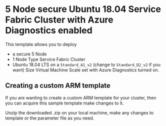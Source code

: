 # 5 Node secure Ubuntu 18.04 Service Fabric Cluster with Azure Diagnostics enabled

This template allows you to deploy

-   a secure 5 Node
-   1 Node Type Service Fabric Cluster
-   Ubuntu 18.04 LTS on a `Standard_A1_v2` (change to `Standard_D2_v2` if you want) Size Virtual Machine Scale set with Azure Diagnostics turned on.

## Creating a custom ARM template

If you are wanting to create a custom ARM template for your cluster, then you can acquire this sample template make changes to it.

Unzip the downloaded .zip on your local machine, make any changes to template or the parameter file as you need.
